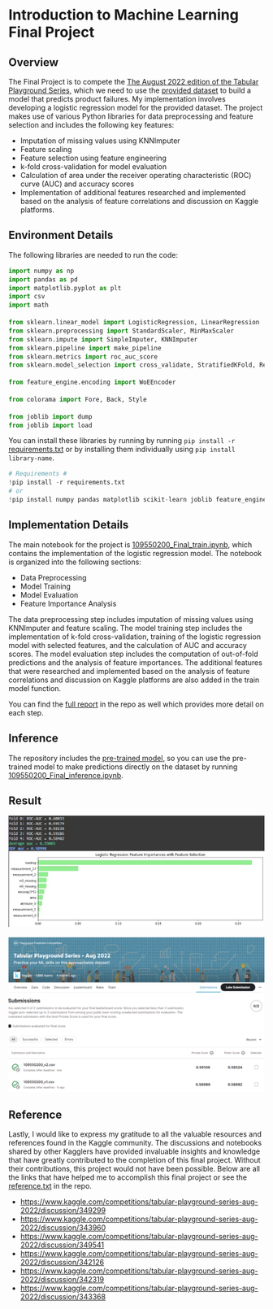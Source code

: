 # Introduction to Machine Learning Final Project

## Overview
The Final Project is to compete the [The August 2022 edition of the Tabular Playground Series](https://www.kaggle.com/competitions/tabular-playground-series-aug-2022/overview), which we need to use the [provided dataset](https://www.kaggle.com/competitions/tabular-playground-series-aug-2022/data) to build a model that predicts product failures.
My implementation involves developing a logistic regression model for the provided dataset. The project makes use of various Python libraries for data preprocessing and feature selection and includes the following key features:

* Imputation of missing values using KNNImputer
* Feature scaling
* Feature selection using feature engineering
* k-fold cross-validation for model evaluation
* Calculation of area under the receiver operating characteristic (ROC) curve (AUC) and accuracy scores
* Implementation of additional features researched and implemented based on the analysis of feature correlations and discussion on Kaggle platforms.

## Environment Details
The following libraries are needed to run the code:
```python
import numpy as np
import pandas as pd
import matplotlib.pyplot as plt
import csv
import math

from sklearn.linear_model import LogisticRegression, LinearRegression
from sklearn.preprocessing import StandardScaler, MinMaxScaler
from sklearn.impute import SimpleImputer, KNNImputer
from sklearn.pipeline import make_pipeline
from sklearn.metrics import roc_auc_score
from sklearn.model_selection import cross_validate, StratifiedKFold, RepeatedStratifiedKFold

from feature_engine.encoding import WoEEncoder

from colorama import Fore, Back, Style

from joblib import dump
from joblib import load
```
You can install these libraries by running by running `pip install -r` [requirements.txt](https://github.com/NicoA07/MachineLearning-FinalProject/blob/main/requirements.txt) or by installing them individually using `pip install library-name`.
```python
# Requirements #
!pip install -r requirements.txt
# or
!pip install numpy pandas matplotlib scikit-learn joblib feature_engine colorama
```

## Implementation Details
The main notebook for the project is [109550200_Final_train.ipynb](https://github.com/NicoA07/MachineLearning-FinalProject/blob/main/109550200_Final_train.ipynb), which contains the implementation of the logistic regression model. The notebook is organized into the following sections:

* Data Preprocessing
* Model Training
* Model Evaluation
* Feature Importance Analysis

The data preprocessing step includes imputation of missing values using KNNImputer and feature scaling. The model training step includes the implementation of k-fold cross-validation, training of the logistic regression model with selected features, and the calculation of AUC and accuracy scores. The model evaluation step includes the computation of out-of-fold predictions and the analysis of feature importances. The additional features that were researched and implemented based on the analysis of feature correlations and discussion on Kaggle platforms are also added in the train model function.

You can find the [full report](https://github.com/NicoA07/MachineLearning-FinalProject/blob/main/109550200_Final.pdf) in the repo as well which provides more detail on each step. 

## Inference
The repository includes the [pre-trained model](https://github.com/NicoA07/MachineLearning-FinalProject/blob/main/my_best_model3.joblib), so you can use the pre-trained model to make predictions directly on the dataset by running [109550200_Final_inference.ipynb](https://github.com/NicoA07/MachineLearning-FinalProject/blob/main/109550200_Final_inference.ipynb).

## Result
<!-- ![Train Result](https://github.com/NicoA07/MachineLearning-FinalProject/blob/main/Result/Model2_TrainResult.jpg)
![Submission Result](https://github.com/NicoA07/MachineLearning-FinalProject/blob/main/Result/SubmissionResult.png) -->

<p align="center">
  <img src="https://github.com/NicoA07/MachineLearning-FinalProject/blob/main/Result/Model2_TrainResult.jpg" alt="Train Result"/>
  <br />
  <br />
  <img src="https://github.com/NicoA07/MachineLearning-FinalProject/blob/main/Result/SubmissionResult.png" alt="Submission Result"/>
</p>

## Reference
Lastly, I would like to express my gratitude to all the valuable resources and references found in the Kaggle community. The discussions and notebooks shared by other Kagglers have provided invaluable insights and knowledge that have greatly contributed to the completion of this final project. Without their contributions, this project would not have been possible. Below are all the links that have helped me to accomplish this final project or see the [reference.txt](https://github.com/NicoA07/MachineLearning-FinalProject/blob/main/Reference.txt) in the repo.
* https://www.kaggle.com/competitions/tabular-playground-series-aug-2022/discussion/349299
* https://www.kaggle.com/competitions/tabular-playground-series-aug-2022/discussion/343960
* https://www.kaggle.com/competitions/tabular-playground-series-aug-2022/discussion/349541
* https://www.kaggle.com/competitions/tabular-playground-series-aug-2022/discussion/342126
* https://www.kaggle.com/competitions/tabular-playground-series-aug-2022/discussion/342319
* https://www.kaggle.com/competitions/tabular-playground-series-aug-2022/discussion/343368


